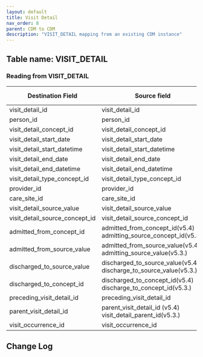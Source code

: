 ```yaml
---
layout: default
title: Visit Detail
nav_order: 8
parent: CDM to CDM
description: "VISIT_DETAIL mapping from an existing CDM instance"
---
```


## Table name: **VISIT_DETAIL**

### Reading from **VISIT_DETAIL**

| Destination Field | Source field | Logic | Comment field |
| --- | --- | --- | --- |
| visit_detail_id | visit_detail_id|||
| person_id | person_id |||
| visit_detail_concept_id | visit_detail_concept_id |||
| visit_detail_start_date | visit_detail_start_date|||
| visit_detail_start_datetime | visit_detail_start_datetime|||
| visit_detail_end_date | visit_detail_end_date|||
| visit_detail_end_datetime | visit_detail_end_datetime |||
| visit_detail_type_concept_id |  visit_detail_type_concept_id |||
| provider_id | provider_id |||
| care_site_id | care_site_id|||
| visit_detail_source_value | visit_detail_source_value|||
| visit_detail_source_concept_id | visit_detail_source_concept_id |||
| admitted_from_concept_id |admitted_from_concept_id(v5.4) <br> admitting_source_concept_id(v5.3.) |||
| admitted_from_source_value |admitted_from_source_value(v5.4) <br>  admitting_source_value(v5.3.)|||
| discharged_to_source_value | discharged_to_source_value(v5.4) <br> discharge_to_source_value(v5.3.)|||
| discharged_to_concept_id | discharged_to_concept_id(v5.4) <br> discharge_to_concept_id(v5.3.)|||
| preceding_visit_detail_id | preceding_visit_detail_id  |||
| parent_visit_detail_id | parent_visit_detail_id (v5.4) visit_detail_parent_id(v5.3.) |||
| visit_occurrence_id | visit_occurrence_id |||

## Change Log